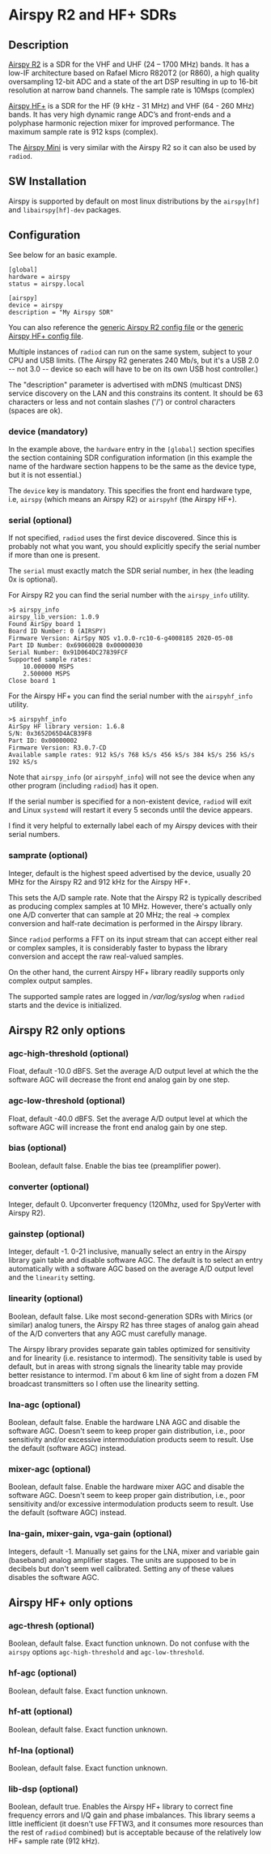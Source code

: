 # Airspy R2 and HF+ SDRs

## Description

[Airspy R2](https://airspy.com/airspy-r2/) is a SDR for the VHF and UHF (24 – 1700 MHz) bands. It has a low-IF architecture based on Rafael Micro R820T2 (or R860), a high quality oversampling 12-bit ADC and a state of the art DSP resulting in up to 16-bit resolution at narrow band channels. The sample rate is 10Msps (complex)

[Airspy HF+](https://airspy.com/airspy-hf-plus/) is a SDR for the HF (9 kHz - 31 MHz) and VHF (64 - 260 MHz) bands. It has very high dynamic range ADC’s and front-ends and a polyphase harmonic rejection mixer for improved performance. The maximum sample rate is 912 ksps (complex).

The [Airspy Mini](https://airspy.com/airspy-mini/) is very similar with the Airspy R2 so it can also be used by `radiod`.

## SW Installation

Airspy is supported by default on most linux distributions by the `airspy[hf]` and `libairspy[hf]-dev` packages.

## Configuration

See below for an basic example.

```
[global]
hardware = airspy
status = airspy.local

[airspy]
device = airspy
description = "My Airspy SDR"
```

You can also reference the [generic Airspy R2 config file](/config/radiod@airspy-generic.conf) or the [generic Airspy HF+ config file](/config/radiod@airspyhf-generic.conf).

Multiple instances of `radiod` can run on the same system, subject to your CPU and USB limits. (The Airspy R2 generates 240 Mb/s, but it's a USB 2.0 -- not 3.0 -- device so each will have to be on its own USB host controller.)

The "description" parameter is advertised with mDNS (multicast DNS) service discovery on the LAN and this constrains its content. It should be 63 characters or less and not contain slashes ('/') or control characters (spaces are ok).

### device (mandatory)

In the example above, the `hardware` entry in the `[global]` section specifies the section containing SDR configuration information (in this example the name of the hardware section happens to be the same as the device type, but it is not essential.)

The `device` key is mandatory. This specifies the front end hardware type, i.e, `airspy` (which means an Airspy R2) or `airspyhf` (the Airspy HF+).

### serial (optional)

If not specified, `radiod` uses the first device discovered. Since this is probably not what you want, you should explicitly specify the serial number if more than one is present.

The `serial` must exactly match the SDR serial number, in hex (the leading 0x is optional).

For Airspy R2 you can find the serial number with the `airspy_info` utility.

```
>$ airspy_info
airspy_lib_version: 1.0.9
Found AirSpy board 1
Board ID Number: 0 (AIRSPY)
Firmware Version: AirSpy NOS v1.0.0-rc10-6-g4008185 2020-05-08
Part ID Number: 0x6906002B 0x00000030
Serial Number: 0x91D064DC27839FCF
Supported sample rates:
    10.000000 MSPS
    2.500000 MSPS
Close board 1
```

For the Airspy HF+ you can find the serial number with the `airspyhf_info` utility.

```
>$ airspyhf_info
AirSpy HF library version: 1.6.8
S/N: 0x3652D65D4ACB39F8
Part ID: 0x00000002
Firmware Version: R3.0.7-CD
Available sample rates: 912 kS/s 768 kS/s 456 kS/s 384 kS/s 256 kS/s 192 kS/s
```

Note that `airspy_info` (or `airspyhf_info`) will not see the device when any other program (including `radiod`) has it open.

If the serial number is specified for a non-existent device, `radiod` will exit and Linux `systemd` will restart it every 5 seconds until the device appears.

I find it very helpful to externally label each of my Airspy devices with their serial numbers.

### samprate (optional)

Integer, default is the highest speed advertised by the device, usually 20 MHz for the Airspy R2 and 912 kHz for the Airspy HF+.

This sets the A/D sample rate. Note that the Airspy R2 is typically described as producing complex samples at 10 MHz. However, there's actually only one A/D converter that can sample at 20 MHz; the real -> complex conversion and half-rate decimation is performed in the Airspy library.

Since `radiod` performs a FFT on its input stream that can accept either real or complex samples, it is considerably faster to bypass the library conversion and accept the raw real-valued samples.

On the other hand, the current Airspy HF+ library readily supports only complex output samples.

The supported sample rates are logged in */var/log/syslog* when `radiod` starts and the device is initialized.

## Airspy R2 only options

### agc-high-threshold (optional)

Float, default -10.0 dBFS. Set the average A/D output level at which the the software AGC will decrease the front end analog gain by one step.

### agc-low-threshold (optional)

Float, default -40.0 dBFS. Set the average A/D output level at which the software AGC will increase the front end analog gain by one step.

### bias (optional)

Boolean, default false. Enable the bias tee (preamplifier power).

### converter (optional)

Integer, default 0. Upconverter frequency (120Mhz, used for SpyVerter with Airspy R2).

### gainstep (optional)

Integer, default -1. 0-21 inclusive, manually select an entry in the Airspy library gain table and disable software AGC. The default is to select an entry automatically with a software AGC based on the average A/D output level and the `linearity` setting.

### linearity (optional)

Boolean, default false. Like most second-generation SDRs with Mirics (or similar) analog tuners, the Airspy R2 has three stages of analog gain ahead of the A/D converters that any AGC must carefully manage.

The Airspy library provides separate gain tables optimized for sensitivity and for linearity (i.e. resistance to intermod). The sensitivity table is used by default, but in areas with strong signals the linearity table may provide better resistance to intermod. I'm about 6 km line of sight from a dozen FM broadcast transmitters so I often use the linearity setting.

### lna-agc (optional)

Boolean, default false. Enable the hardware LNA AGC and disable the software AGC. Doesn't seem to keep proper gain distribution, i.e., poor sensitivity and/or excessive intermodulation products seem to result. Use the default (software AGC) instead.

### mixer-agc (optional)

Boolean, default false. Enable the hardware mixer AGC and disable the software AGC. Doesn't seem to keep proper gain distribution, i.e., poor sensitivity and/or excessive intermodulation
products seem to result. Use the default (software AGC) instead.

### lna-gain, mixer-gain, vga-gain (optional)

Integers, default -1. Manually set gains for the LNA, mixer and variable gain (baseband) analog amplifier stages. The units are supposed to be in decibels but don't seem well calibrated. Setting any of these values disables the software AGC.

## Airspy HF+ only options

### agc-thresh (optional)

Boolean, default false. Exact function unknown. Do not confuse with the `airspy` options `agc-high-threshold` and `agc-low-threshold`.

### hf-agc (optional)

Boolean, default false. Exact function unknown.

### hf-att (optional)

Boolean, default false. Exact function unknown.

### hf-lna (optional)

Boolean, default false. Exact function unknown.

### lib-dsp (optional)

Boolean, default true. Enables the Airspy HF+ library to correct fine frequency errors and I/Q gain and phase imbalances. This library seems a little inefficient (it doesn't use FFTW3, and it consumes more resources than the rest of `radiod` combined) but is acceptable because of the relatively low HF+ sample rate (912 kHz).
